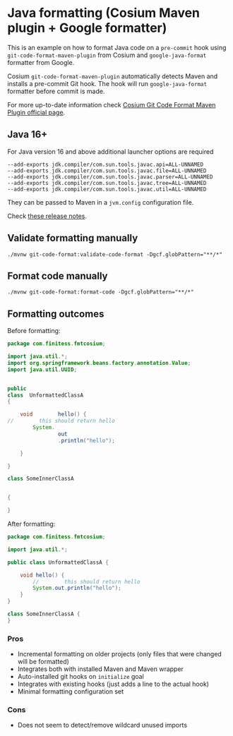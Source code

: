 # Java formatting (Cosium Maven plugin + Google formatter)

This is an example on how to format Java code on a `pre-commit` hook using `git-code-format-maven-plugin` from Cosium
and `google-java-format` formatter from Google.

Cosium `git-code-format-maven-plugin` automatically detects Maven and installs a pre-commit Git hook. The hook will
run `google-java-format` formatter before commit is made.

For more up-to-date information
check [Cosium Git Code Format Maven Plugin official page](https://github.com/Cosium/git-code-format-maven-plugin).

## Java 16+

For Java version 16 and above additional launcher options are required

```text
--add-exports jdk.compiler/com.sun.tools.javac.api=ALL-UNNAMED 
--add-exports jdk.compiler/com.sun.tools.javac.file=ALL-UNNAMED 
--add-exports jdk.compiler/com.sun.tools.javac.parser=ALL-UNNAMED 
--add-exports jdk.compiler/com.sun.tools.javac.tree=ALL-UNNAMED 
--add-exports jdk.compiler/com.sun.tools.javac.util=ALL-UNNAMED
```

They can be passed to Maven in a `jvm.config` configuration file.

Check [these release notes](https://github.com/google/google-java-format/releases/tag/v1.10.0).

## Validate formatting manually

```shell
./mvnw git-code-format:validate-code-format -Dgcf.globPattern="**/*"
```

## Format code manually

```shell
./mvnw git-code-format:format-code -Dgcf.globPattern="**/*"
```

## Formatting outcomes

Before formatting:

```java
package com.finitess.fmtcosium;

import java.util.*;
import org.springframework.beans.factory.annotation.Value;
import java.util.UUID;


public
class  UnformattedClassA
{

    void        hello() {
//        this should return hello
        System.
                out
                .println("hello");

    }

}

class SomeInnerClassA


{

}
```

After formatting:

```java
package com.finitess.fmtcosium;

import java.util.*;

public class UnformattedClassA {

    void hello() {
        //        this should return hello
        System.out.println("hello");
    }
}

class SomeInnerClassA {
}
```

### Pros

- Incremental formatting on older projects (only files that were changed will be formatted)
- Integrates both with installed Maven and Maven wrapper
- Auto-installed git hooks on `initialize` goal
- Integrates with existing hooks (just adds a line to the actual hook)
- Minimal formatting configuration set

### Cons

- Does not seem to detect/remove wildcard unused imports